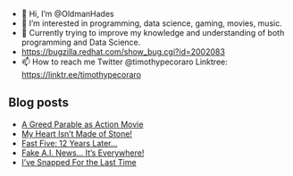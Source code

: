 - 👋 Hi, I’m @OldmanHades
- 👀 I’m interested in programming, data science, gaming, movies, music.
- 🌱 Currently trying to improve my knowledge and understanding of both programming and Data Science.
- https://bugzilla.redhat.com/show_bug.cgi?id=2002083
- 📫 How to reach me Twitter @timothypecoraro
Linktree: https://linktr.ee/timothypecoraro

## Blog posts
<!-- BLOG-POST-LIST:START -->
- [A Greed Parable as Action Movie](https://medium.com/@timothypecoraro/a-greed-parable-as-action-movie-c63aa5541eb5?source=rss-5097f5c9b801------2)
- [My Heart Isn’t Made of Stone!](https://medium.com/@timothypecoraro/my-heart-isnt-made-of-stone-d5f4de149fc0?source=rss-5097f5c9b801------2)
- [Fast Five: 12 Years Later…](https://medium.com/@timothypecoraro/fast-five-12-years-later-31d1a10027f0?source=rss-5097f5c9b801------2)
- [Fake A.I. News… It’s Everywhere!](https://medium.com/data-driven-fiction/fake-a-i-news-its-everywhere-238bcc217991?source=rss-5097f5c9b801------2)
- [I’ve Snapped For the Last Time](https://medium.com/@timothypecoraro/ive-snapped-for-the-last-time-428838b023f7?source=rss-5097f5c9b801------2)
<!-- BLOG-POST-LIST:END -->
